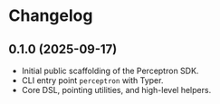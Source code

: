 Changelog
=========

0.1.0 (2025-09-17)
------------------

- Initial public scaffolding of the Perceptron SDK.
- CLI entry point `perceptron` with Typer.
- Core DSL, pointing utilities, and high-level helpers.

